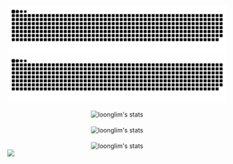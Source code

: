 ![github contribution grid snake animation](https://raw.githubusercontent.com/loonglim/loonglim/output/github-contribution-grid-snake.svg#gh-light-mode-only)
![github contribution grid snake animation](https://raw.githubusercontent.com/loonglim/loonglim/output/github-contribution-grid-snake-dark.svg#gh-dark-mode-only)

<div style="text-align: center;">
    <div style="display: inline-block; height: 100%;">
        <picture>
            <source media="(prefers-color-scheme: dark)" srcset="https://github-readme-activity-graph.vercel.app/graph?username=loonglim&theme=react-dark&hide_border=false&hide_title=false&area=true&custom_title=Monthly%20Contribution%20Overview%20Across%20All%20Repositories" />
            <source media="(prefers-color-scheme: light)" srcset="https://github-readme-activity-graph.vercel.app/graph?username=loonglim&theme=github-light&hide_border=false&hide_title=false&area=true&custom_title=Monthly%20Contribution%20Overview%20Across%20All%20Repositories" />
            <img align="center" src="https://github-readme-activity-graph.vercel.app/graph?username=loonglim&theme=react-dark&hide_border=false&hide_title=false&area=true&custom_title=Monthly%20Contribution%20Overview%20Across%20All%20Repositories" alt="loonglim's stats" style="width:97%;"/>
        </picture>
    </div>
</div>

<br>
<div align="center">
    <div style="display: inline-block; height: 100%;">
        <picture>
            <source media="(prefers-color-scheme: dark)" srcset="https://github-readme-stats-one-bice.vercel.app/api?username=loonglim&theme=vue-dark&show_icons=true&count_private=true&hide_border=true&role=OWNER,ORGANIZATION_MEMBER,COLLABORATOR" />
            <source media="(prefers-color-scheme: light)" srcset="https://github-readme-stats-one-bice.vercel.app/api?username=loonglim&theme=vue&show_icons=true&count_private=true&hide_border=true&role=OWNER,ORGANIZATION_MEMBER,COLLABORATOR" />
            <img align="center" src="https://github-readme-stats-one-bice.vercel.app/api?username=loonglim&theme=vue-dark&show_icons=true&count_private=true&hide_border=true&role=OWNER,ORGANIZATION_MEMBER,COLLABORATOR" alt="loonglim's stats"/>
        </picture>
    </div>
</div>

<br>
<div align="center">
    <div style="display: inline-block; height: 100%;">
        <picture>
            <source media="(prefers-color-scheme: dark)" srcset="https://github-profile-trophy.vercel.app/?username=loonglim&no-bg=true&no-border=false&no-frame=true&column=6&row=1&theme=radical" />
            <source media="(prefers-color-scheme: light)" srcset="https://github-profile-trophy.vercel.app/?username=loonglim&no-bg=true&no-border=false&no-frame=true&column=6&row=1&theme=flat" />
            <img align="center" src="https://github-profile-trophy.vercel.app/?username=loonglim&no-bg=true&no-border=false&no-frame=true&column=6&row=1&theme=radical" alt="loonglim's stats"/>
        </picture>
    </div>
</div>

<img width=100% src="https://capsule-render.vercel.app/api?type=waving&color=0:50faaa,100:fa50e3&height=120&section=footer"/>
